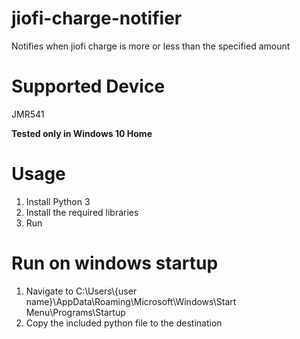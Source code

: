 # jiofi-charge-notifier
Notifies when jiofi charge is more or less than the specified amount

# Supported Device
JMR541

**Tested only in Windows 10 Home**

# Usage
1. Install Python 3
2. Install the required libraries
3. Run

# Run on windows startup
1. Navigate to C:\Users\\{user name}\AppData\Roaming\Microsoft\Windows\Start Menu\Programs\Startup
2. Copy the included python file to the destination
